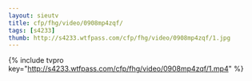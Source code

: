 ```yaml
--- 
layout: sieutv
title: cfp/fhg/video/0908mp4zqf/
tags: [s4233]
thumb: http://s4233.wtfpass.com/cfp/fhg/video/0908mp4zqf/1.jpg
---
```

{% include tvpro key="http://s4233.wtfpass.com/cfp/fhg/video/0908mp4zqf/1.mp4" %} 
